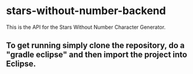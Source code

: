 # stars-without-number-backend
This is the API for the Stars Without Number Character Generator.

## To get running simply clone the repository, do a "gradle eclipse" and then import the project into Eclipse.
